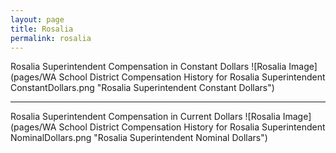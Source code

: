 ```yaml
---
layout: page
title: Rosalia
permalink: rosalia
---
```



Rosalia Superintendent Compensation in Constant Dollars
![Rosalia Image](pages/WA School District Compensation History for Rosalia Superintendent ConstantDollars.png "Rosalia Superintendent Constant Dollars")
___

Rosalia Superintendent Compensation in Current Dollars
![Rosalia Image](pages/WA School District Compensation History for Rosalia Superintendent NominalDollars.png "Rosalia Superintendent Nominal Dollars")